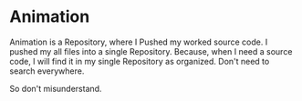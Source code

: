# Animation

Animation is a Repository, where I Pushed my worked source code. I pushed my all files into a single Repository. Because, when I need a source code, I will find it in my single Repository as organized. Don't need to search everywhere.

So don't misunderstand.
